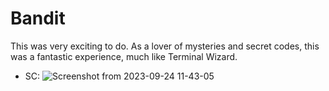 # Bandit

This was very exciting to do. As a lover of mysteries and secret codes, this was a fantastic experience, much like Terminal Wizard.

- SC:
![Screenshot from 2023-09-24 11-43-05](https://github.com/pn1616/amfoss_tasks/assets/143744137/c9a16797-4290-4c92-99b9-6e71e25a512e)
